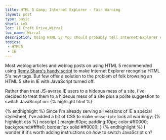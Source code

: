 ```yaml
---
title: HTML 5 &amp; Internet Explorer - Fair Warning
layout: post
type: basic
short: ie5
loc: 11 Croft Drive,Wirral
loc_name: Wirral
description: Using HTML 5? You should probably tell Internet Explorer users why your site looks rubbish if they have JavaScript turned off.
topics:
 - HTML5
 - IE
---
```

Most weblog articles and weblog posts on using <abbr>HTML</abbr> 5 recommended using [Remy Sharp's handy script](http://remysharp.com/2009/01/07/html5-enabling-script/) to make Internet Explorer recognise <abbr>HTML</abbr> 5's new tags. But few offer a solution to the problem of folk browsing an HTML 5 site in IE with JavaScript turned off.

Rather than treat <abbr>JS</abbr>-averse <abbr>IE</abbr> users to a hideous mess of a site, I've decided to treat them to a hideous mess of a site plus a polite suggestion to switch JavaScript on:
{% highlight html %}
<!--[if IE]>
<noscript>
<div>
<p>Are you using Internet Explorer with JavaScript turned off?</p>
<p>This site probably looks a bit of a mess.</p>
<p>If you can, turn JavaScript on, and reload the page - that
should fix the problem.</p>
<p>If you can't do that, my apologies. For fun,
I made the site using new code that Explorer doesn't
understand just yet.</p>
<p>Comments? Complaints? Email me at j@ck.mottr.am</p>
</div>
</noscript>
<![endif]-->
{% endhighlight %}
Since I'm already serving all versions of <abbr>IE</abbr> a special stylesheet, I've added a bit of <abbr>CSS</abbr> to make `<noscript>` look all warningy:
{% highlight css %}
noscript {
	margin:60px;
	padding:10px;
	color:#ff0000;
	background:#ffffe0;
	border:1px solid #ff0000;
}
{% endhighlight %}
I wonder if it's worth adding instructions on _how_ to switch JavaScript on?
